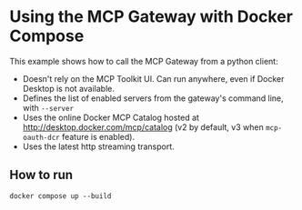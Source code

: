 # Using the MCP Gateway with Docker Compose

This example shows how to call the MCP Gateway from a python client:

+ Doesn't rely on the MCP Toolkit UI. Can run anywhere, even if Docker Desktop is not available.
+ Defines the list of enabled servers from the gateway's command line, with `--server`
+ Uses the online Docker MCP Catalog hosted at http://desktop.docker.com/mcp/catalog (v2 by default, v3 when `mcp-oauth-dcr` feature is enabled).
+ Uses the latest http streaming transport.

## How to run

```console
docker compose up --build
```
